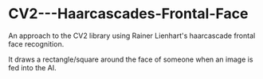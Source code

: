# CV2---Haarcascades-Frontal-Face
An approach to the CV2 library using Rainer Lienhart's haarcascade frontal face recognition.

It draws a rectangle/square around the face of someone when an image is fed into the AI.
